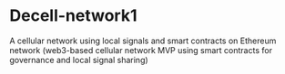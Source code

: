 # Decell-network1
A cellular network using local signals and smart contracts on Ethereum network (web3-based cellular network MVP using smart contracts for governance and local signal sharing)
